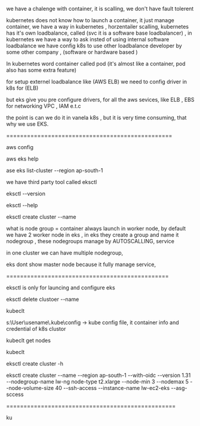 we have a chalenge with container, it is scalling, we don't have fault tolerent

kubernetes does not know how to launch a container, it just manage container, we have a way in kubernetes , horzentailer scalling, kubernetes has it's own loadbalance, called (svc it is a software base loadbalancer) , in kubernetes we have a way to ask insted of using internal software loadbalance we have config k8s to use other loadbalance developer by some other company , (software or hardware based ) 

In kubernetes word container called pod (it's almost like a container, pod also has some extra feature)

for setup externel loadbalance like (AWS ELB) we need to config driver in k8s for (ELB)


but eks give you pre configure drivers, for all the aws sevices, like ELB , EBS for networking VPC , IAM e.t.c 

the point is can we do it in vanela k8s , but it is very time consuming, that why we use EKS.

================================================

aws config 


aws eks help

ase eks list-cluster --region ap-south-1

we have third party tool called eksctl

eksctl --version

eksctl --help 

eksctl create cluster --name 


what is node group = container always launch in worker node, by default we have 2 worker node in eks , in eks they create a group and name it nodegroup , these nodegroups manage by AUTOSCALLING, service

in one cluster we can have multiple nodegroup, 

eks dont show master node because it fully manage service, 

===============================================

eksctl is only for launcing and configure eks 

eksctl delete clustoer --name 


kubeclt 

s:\\User\\usename\\.kube\\config -> kube config file, it container info and credential of  k8s clustor


kubeclt get nodes

kubeclt 

eksctl create cluster -h

eksctl create cluster --name  --region ap-south-1 --with-oidc --version 1.31 --nodegroup-name lw-ng node-type t2.xlarge
--node-min 3 --nodemax 5 --node-volume-size 40 --ssh-access --instance-name lw-ec2-eks  --asg-sccess 

=================================================

ku









